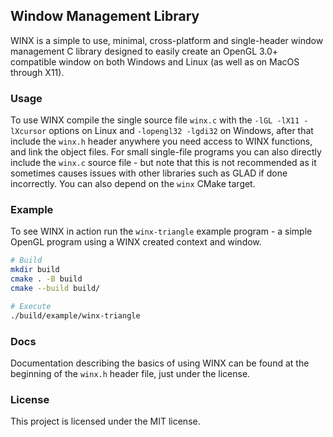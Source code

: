 ## Window Management Library
WINX is a simple to use, minimal, cross-platform and single-header window management C library designed to easily create an OpenGL 3.0+ compatible window on both Windows and Linux (as well as on MacOS through X11).

### Usage
To use WINX compile the single source file `winx.c` with the `-lGL -lX11 -lXcursor` options on Linux and `-lopengl32 -lgdi32` on Windows, after that include the `winx.h`
header anywhere you need access to WINX functions, and link the object files. For small single-file programs you can also directly include the `winx.c` source file -
but note that this is not recommended as it sometimes causes issues with other libraries such as GLAD if done incorrectly. You can also depend on the `winx` CMake target.

### Example
To see WINX in action run the `winx-triangle` example program - a simple OpenGL program using a WINX created context and window.

```bash
# Build
mkdir build
cmake . -B build
cmake --build build/

# Execute
./build/example/winx-triangle
```

### Docs
Documentation describing the basics of using WINX can be found at the beginning of the `winx.h` header file, just under the license.

### License
This project is licensed under the MIT license.
